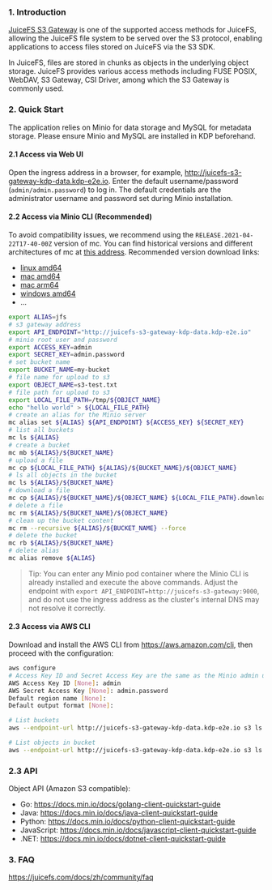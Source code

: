 ### 1. Introduction
[JuiceFS S3 Gateway](https://juicefs.com/docs/zh/community/guide/gateway) is one of the supported access methods for JuiceFS, allowing the JuiceFS file system to be served over the S3 protocol, enabling applications to access files stored on JuiceFS via the S3 SDK.

In JuiceFS, files are stored in chunks as objects in the underlying object storage. JuiceFS provides various access methods including FUSE POSIX, WebDAV, S3 Gateway, CSI Driver, among which the S3 Gateway is commonly used.

### 2. Quick Start
The application relies on Minio for data storage and MySQL for metadata storage. Please ensure Minio and MySQL are installed in KDP beforehand.

#### 2.1 Access via Web UI
Open the ingress address in a browser, for example, http://juicefs-s3-gateway-kdp-data.kdp-e2e.io. Enter the default username/password (`admin/admin.password`) to log in. The default credentials are the administrator username and password set during Minio installation.

#### 2.2 Access via Minio CLI (Recommended)
To avoid compatibility issues, we recommend using the `RELEASE.2021-04-22T17-40-00Z` version of mc. You can find historical versions and different architectures of mc at [this address](https://dl.min.io/client/mc/release). Recommended version download links:
- [linux amd64](https://dl.min.io/client/mc/release/linux-amd64/archive/mc.RELEASE.2021-04-22T17-40-00Z)
- [mac amd64](https://dl.min.io/client/mc/release/darwin-amd64/archive/mc.RELEASE.2021-04-22T17-40-00Z)
- [mac arm64](https://dl.min.io/client/mc/release/darwin-arm64/archive/mc.RELEASE.2021-04-22T17-40-00Z)
- [windows amd64](https://dl.min.io/client/mc/release/windows-amd64/archive/mc.RELEASE.2021-04-22T17-40-00Z)
- ...


```bash
export ALIAS=jfs
# s3 gateway address
export API_ENDPOINT="http://juicefs-s3-gateway-kdp-data.kdp-e2e.io"
# minio root user and password
export ACCESS_KEY=admin
export SECRET_KEY=admin.password
# set bucket name
export BUCKET_NAME=my-bucket
# file name for upload to s3
export OBJECT_NAME=s3-test.txt
# file path for upload to s3
export LOCAL_FILE_PATH=/tmp/${OBJECT_NAME}
echo "hello world" > ${LOCAL_FILE_PATH}
# create an alias for the Minio server
mc alias set ${ALIAS} ${API_ENDPOINT} ${ACCESS_KEY} ${SECRET_KEY}
# list all buckets
mc ls ${ALIAS}
# create a bucket
mc mb ${ALIAS}/${BUCKET_NAME}
# upload a file
mc cp ${LOCAL_FILE_PATH} ${ALIAS}/${BUCKET_NAME}/${OBJECT_NAME}
# ls all objects in the bucket
mc ls ${ALIAS}/${BUCKET_NAME}
# download a file
mc cp ${ALIAS}/${BUCKET_NAME}/${OBJECT_NAME} ${LOCAL_FILE_PATH}.download
# delete a file
mc rm ${ALIAS}/${BUCKET_NAME}/${OBJECT_NAME}
# clean up the bucket content
mc rm --recursive ${ALIAS}/${BUCKET_NAME} --force
# delete the bucket
mc rb ${ALIAS}/${BUCKET_NAME}
# delete alias
mc alias remove ${ALIAS}

```

> Tip: You can enter any Minio pod container where the Minio CLI is already installed and execute the above commands. Adjust the endpoint with `export API_ENDPOINT=http://juicefs-s3-gateway:9000`, and do not use the ingress address as the cluster's internal DNS may not resolve it correctly.


#### 2.3 Access via AWS CLI
Download and install the AWS CLI from https://aws.amazon.com/cli, then proceed with the configuration:

```bash
aws configure
# Access Key ID and Secret Access Key are the same as the Minio admin username and password
AWS Access Key ID [None]: admin
AWS Secret Access Key [None]: admin.password
Default region name [None]:
Default output format [None]:

# List buckets
aws --endpoint-url http://juicefs-s3-gateway-kdp-data.kdp-e2e.io s3 ls

# List objects in bucket
aws --endpoint-url http://juicefs-s3-gateway-kdp-data.kdp-e2e.io s3 ls s3://<bucket>
```

### 2.3 API
Object API (Amazon S3 compatible):
- Go:         https://docs.min.io/docs/golang-client-quickstart-guide
- Java:       https://docs.min.io/docs/java-client-quickstart-guide
- Python:     https://docs.min.io/docs/python-client-quickstart-guide
- JavaScript: https://docs.min.io/docs/javascript-client-quickstart-guide
- .NET:       https://docs.min.io/docs/dotnet-client-quickstart-guide

### 3. FAQ

https://juicefs.com/docs/zh/community/faq

